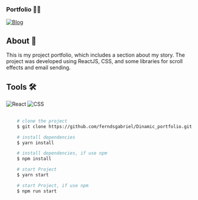  ### Portfolio  ✍🏼


[![Blog](https://img.shields.io/website?label=Deploy&style=for-the-badge&url=https://ferndsgabriel.dev/)](https://ferndsgabriel.dev/)

<div>
    <h2>About 🚨</h2>
    <p>
    This is my project portfolio, which includes a section about my story. The project was developed using ReactJS, CSS, and some libraries for scroll effects and email sending.
    </p>
</div>
<div>
    <div>
        <h2>Tools 🛠</h2>       
        <img src='https://img.shields.io/badge/React-20232A?style=for-the-badge&logo=react&logoColor=61DAFB' alt='React'/>
        <img src='https://img.shields.io/badge/CSS3-1572B6?style=for-the-badge&logo=css3&logoColor=white' alt='CSS'/>  
    </div>
    <br/>
</div>


```bash
    # clone the project
    $ git clone https://github.com/ferndsgabriel/Dinamic_portfolio.git
```   
```bash
    # install dependencies
    $ yarn install
```   
```bash
    # install dependencies, if use npm
    $ npm install
``` 
```bash
    # start Project
    $ yarn start
```   
```bash
    # start Project, if use npm
    $ npm run start
``` 
